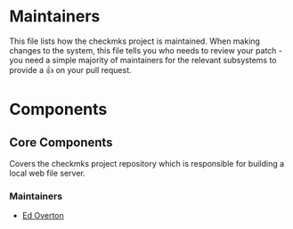 # Maintainers

This file lists how the checkmks project is maintained. When making changes to the system, this file tells you who needs to review your patch - you need a simple majority of maintainers for the relevant subsystems to provide a :+1: on your pull request.

# Components

## Core Components

Covers the checkmks project repository which is responsible for building a local web file server.

### Maintainers

* [Ed Overton](https://github.com/emo3)
